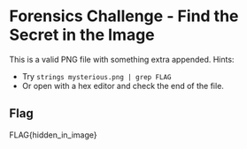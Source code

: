 # Forensics Challenge - Find the Secret in the Image

This is a valid PNG file with something extra appended.
Hints:
- Try `strings mysterious.png | grep FLAG`
- Or open with a hex editor and check the end of the file.

## Flag
FLAG{hidden_in_image}